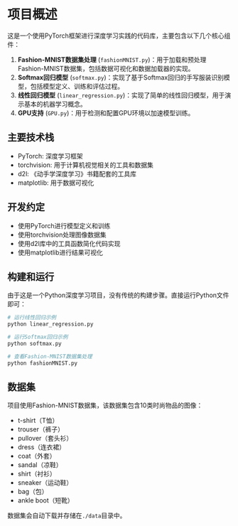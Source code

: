 # 项目概述

这是一个使用PyTorch框架进行深度学习实践的代码库，主要包含以下几个核心组件：

1. **Fashion-MNIST数据集处理** (`fashionMNIST.py`)：用于加载和预处理Fashion-MNIST数据集，包括数据可视化和数据加载器的实现。
2. **Softmax回归模型** (`softmax.py`)：实现了基于Softmax回归的手写服装识别模型，包括模型定义、训练和评估过程。
3. **线性回归模型** (`linear_regression.py`)：实现了简单的线性回归模型，用于演示基本的机器学习概念。
4. **GPU支持** (`GPU.py`)：用于检测和配置GPU环境以加速模型训练。

## 主要技术栈

- PyTorch: 深度学习框架
- torchvision: 用于计算机视觉相关的工具和数据集
- d2l: 《动手学深度学习》书籍配套的工具库
- matplotlib: 用于数据可视化

## 开发约定

- 使用PyTorch进行模型定义和训练
- 使用torchvision处理图像数据集
- 使用d2l库中的工具函数简化代码实现
- 使用matplotlib进行结果可视化

## 构建和运行

由于这是一个Python深度学习项目，没有传统的构建步骤。直接运行Python文件即可：

```bash
# 运行线性回归示例
python linear_regression.py

# 运行Softmax回归示例
python softmax.py

# 查看Fashion-MNIST数据集处理
python fashionMNIST.py
```

## 数据集

项目使用Fashion-MNIST数据集，该数据集包含10类时尚物品的图像：
- t-shirt（T恤）
- trouser（裤子）
- pullover（套头衫）
- dress（连衣裙）
- coat（外套）
- sandal（凉鞋）
- shirt（衬衫）
- sneaker（运动鞋）
- bag（包）
- ankle boot（短靴）

数据集会自动下载并存储在`./data`目录中。